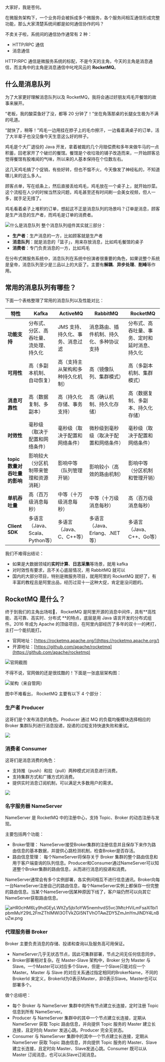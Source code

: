 大家好，我是苍何。

在微服务架构下，一个业务将会被拆成多个微服务，各个服务间相互通信形成完整功能，那么大家清楚系统间都是如何通信协作的吗？

不卖关子啦，系统间的通信协作通常有 2 种：

- HTTP/RPC 通信
- 消息通信

HTTP/RPC 通信是微服务系统的标配，不是今天的主角，今天的主角是消息通信，而主角中的主角是消息通信中叱咤风云的 **RocketMQ**。

## 什么是消息队列

为了大家更好理解消息队列以及 RocketMQ，我将会通过好朋友鸡毛开餐馆的故事来展开。

“老板，我的酸菜鱼好了没，都等 20 分钟了！”坐在角落那桌的长腿女生极为不满的吼道。

“就快了，稍等！”鸡毛一边用挂在脖子上的毛巾擦汗，一边看着满桌子的订单，活了大半辈子也没见像今天生意这么好的样子。

鸡毛是个大厂退役的 Java 开发，拿着被裁的几个月赔偿费和多年来做牛马的一点积蓄，回老家开了个破烂的餐馆。餐馆是个收垃圾的铺子改造而来，一开始顾客总觉得餐馆有股难闻的气味，所以来的人基本保持在个位数左右。

这几天鸡毛搞了个促销，有些好转，但也不愠不火，今天像发了神经私的，不知道哪儿来的这么多人。

顾客点单，写在纸条上，然后直接丢给鸡毛，鸡毛放在一个桌子上，就开始炒菜。这个流程在人少的时候当然没问题，鸡毛甚至还有时间刷一会美女视频，但人一多，就手足无措了。

鸡毛看着桌子上堆积的订单，想起这不正是消息队列的场景吗？订单是消息，顾客是生产消息的生产者，而鸡毛是订单的消费者。

![什么是消息队列](https://cdn.nlark.com/yuque/0/2024/png/29495295/1720591454288-e498b142-f6cf-4a99-b7d0-60bb5ef6988f.png#averageHue=%23403e3d&clientId=u0df9f2c2-02e9-4&from=ui&id=u18492958&originHeight=808&originWidth=1476&originalType=binary&ratio=2&rotation=0&showTitle=true&size=107379&status=done&style=none&taskId=udf5fd1c3-61c9-4c76-a682-032f8db7308&title=%E4%BB%80%E4%B9%88%E6%98%AF%E6%B6%88%E6%81%AF%E9%98%9F%E5%88%97 "什么是消息队列")
整个消息队列组件其实就三部分：

- **生产者**：生产消息的一方，比如顾客就是生产者
- **消息队列**：就是消息的「篮子」，用来存放消息，比如鸡毛餐馆的桌子
- **消费者**：专门负责消息的一方，比如鸡毛

在分布式微服务系统中，消息队列在系统中扮演者很重要的角色，如果说整个系统是皇帝，消息队列至少是三品以上的大臣了。主要有**解耦**、**异步处理**、**削峰**等作用。

## 常用的消息队列有哪些？

下面一个表格整理了常用的消息队列以及性能对比：

| 特性                  | Kafka                   | ActiveMQ           | RabbitMQ               | RocketMQ                |
| ------------------- | ----------------------- | ------------------ | ---------------------- | ----------------------- |
| **功能支持**            | 分布式、分区、高吞吐量、流处理、持久化     | JMS 支持、持久化、事务、消息过滤 | 消息路由、插件机制、持久化、多种协议支持   | 分布式、高吞吐量、事务、定时和延时消息、持久化 |
| **可用性**             | 高（多副本机制、自动恢复）           | 高（支持主从架构和多种持久化机制）  | 高（镜像队列、集群模式）           | 高（多副本机制、集群模式）           |
| **消息可靠性**           | 高（数据复制、多副本）             | 高（持久化存储、事务支持）      | 高（确认机制、持久化存储）          | 高（数据复制、多副本、持久化存储）       |
| **时效性**             | 毫秒级（取决于配置和网络条件）         | 毫秒级（取决于配置和网络条件）    | 微秒级到毫秒级（取决于配置和网络条件）    | 毫秒级（取决于配置和网络条件）         |
| **topic 数量对吞吐量的影响** | 影响较大（分区机制带来管理和资源消耗）     | 影响中等（队列管理开销）       | 影响较小（高效的路由机制）          | 影响中等（分区机制和管理开销）         |
| **单机吞吐量**           | 高（百万级消息每秒）              | 中等（十万级消息每秒）        | 中等（十万级消息每秒）            | 高（百万级消息每秒）              |
| **Client SDK**      | 多语言（Java、Scala、Python等） | 多语言（Java、C、C++等）   | 多语言（Java、Erlang、.NET等） | 多语言（Java、C++、Go等）       |

我们不难得出结论：

- 如果是大数据领域的**实时计算**、**日志采集**等场景，就用 kafka
- 对时效性有要求，且不关心底层情况，用 RabbitMQ 就可以
- 国内的大部分项目，特别是微服务项目，就用阿里的 RocketMQ 就好了，有丰富的教程且是阿里出品，经历过双十一这种大促，肯定是没问题的。

## RocketMQ 是什么？

终于到我们的主角出场啦🎉， RocketMQ 是阿里开源的消息中间件，具有**高性能、高可靠、高实时、分布式 **的特点，底层是用 Java 语言开发的分布式组件。2016 年成为 Apache 的顶级项目，在阿里内部经历了多年的双十一的拷打，主打一个能抗能打。

- 官网地址：[https://rocketmq.apache.org/](https://rocketmq.apache.org/)
- 开源地址：[https://github.com/apache/rocketmq](https://github.com/apache/rocketmq)

![官网截图](https://cdn.nlark.com/yuque/0/2024/png/29495295/1719800067792-10ee3b6a-e7fb-4f98-a1fc-e84c10941fa2.png#averageHue=%23152a67&clientId=ud78c5ee7-482f-4&from=paste&height=594&id=ub17064b7&originHeight=1188&originWidth=2280&originalType=binary&ratio=2&rotation=0&showTitle=true&size=2157513&status=done&style=none&taskId=u4b95be14-0d6f-4cfd-a3ed-198f74b4bc3&title=%E5%AE%98%E7%BD%91%E6%88%AA%E5%9B%BE&width=1140 "官网截图")

不得不说，官网做的还是很炫酷的！下面是一张底层架构图：

![架构（来自管网）](https://cdn.nlark.com/yuque/0/2024/png/29495295/1719800144582-dafe080d-0a94-457f-9199-efa47397e76c.png#averageHue=%23666666&clientId=ud78c5ee7-482f-4&from=drop&id=u9bdd2438&originHeight=541&originWidth=1342&originalType=binary&ratio=2&rotation=0&showTitle=true&size=62810&status=done&style=none&taskId=u4ce03599-9220-4810-a35f-43e19fdb6d9&title=%E6%9E%B6%E6%9E%84%EF%BC%88%E6%9D%A5%E8%87%AA%E7%AE%A1%E7%BD%91%EF%BC%89 "架构（来自管网）")

图中不难看出， RocketMQ 主要有以下 4 个部分：
### 生产者 Producer
这哥们是个发布消息的角色。Producer 通过 MQ 的负载均衡模块选择相应的 Broker 集群队列进行消息投递，投递的过程支持快速失败和重试。

![](https://cdn.nlark.com/yuque/0/2024/jpeg/29495295/1720593920805-97326e74-0175-49ac-9262-c76ddf0cfdae.jpeg)
### 消费者 Consumer
这哥们是消息消费的角色：

- 支持推（push）和拉（pull）两种模式对消息进行消费。
- 支持集群方式和广播方式的消费。
- 提供实时消息订阅机制，可以满足大多数用户的需求。

![](https://cdn.nlark.com/yuque/0/2024/jpeg/29495295/1720594340316-6e0e29e7-4f91-4668-aaed-4c79a39761df.jpeg)
### 名字服务器 NameServer
NameServer 是 RocketMQ 中的注册中心，支持 Topic、Broker 的动态注册与发现。

主要包括两个功能：

- Broker管理： NameServer接受Broker集群的注册信息并且保存下来作为路由信息的基本数据，并提供心跳检测机制，检查Broker是否存活。
- 路由信息管理： 每个NameServer将保存关于 Broker 集群的整个路由信息和用于客户端查询的队列信息。Producer和Consumer通过NameServer可以知道整个Broker集群的路由信息，从而进行消息的投递和消费。


NameServer通常会有多个实例部署，各实例间相互不进行信息通讯。Broker向每一台NameServer注册自己的路由信息，每个NameServer实例上都保存一份完整的路由信息。当某个NameServer因某种原因下线了，客户端仍然可以向其它NameServer获取路由信息。

![aHR0cHM6Ly9hdGEyLWltZy5jbi1oYW5nemhvdS5vc3MtcHViLmFsaXl1bi1pbmMuY29tL2FmZThlMWI3OTVkZGI5NTVhOTAwZDY5ZmJmYmJlNDY4LnBuZw.png](https://cdn.nlark.com/yuque/0/2024/png/29495295/1720594605156-ffe95913-1f1f-4aed-906a-94b5014f8a86.png#averageHue=%23f3dbc8&clientId=u0df9f2c2-02e9-4&from=drop&id=u9401d317&originHeight=838&originWidth=1672&originalType=binary&ratio=2&rotation=0&showTitle=false&size=455311&status=done&style=none&taskId=ua56e5275-690c-4482-8000-4d6882b8e63&title=)

### 代理服务器 Broker
Broker 主要负责消息的存储、投递和查询以及服务高可用保证。

- NameServer几乎无状态节点，因此可集群部署，节点之间无任何信息同步。
- Broker部署相对复杂。在 Master-Slave 架构中，Broker 分为 Master 与 Slave。一个Master可以对应多个Slave，但是一个Slave只能对应一个Master。Master 与 Slave 的对应关系通过指定相同的BrokerName，不同的BrokerId 来定义，BrokerId为0表示Master，非0表示Slave。Master也可以部署多个。

做个总结吧：

- 每个 Broker 与 NameServer 集群中的所有节点建立长连接，定时注册 Topic 信息到所有 NameServer。
- Producer 与 NameServer 集群中的其中一个节点建立长连接，定期从 NameServer 获取 Topic 路由信息，并向提供 Topic 服务的 Master 建立长连接，且定时向 Master 发送心跳。Producer 完全无状态。
- Consumer 与 NameServer 集群中的其中一个节点建立长连接，定期从 NameServer 获取 Topic 路由信息，并向提供 Topic 服务的 Master、Slave 建立长连接，且定时向 Master、Slave发送心跳。Consumer 既可以从 Master 订阅消息，也可以从Slave订阅消息。




